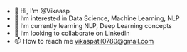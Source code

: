 - 👋 Hi, I’m @Vikaasp
- 👀 I’m interested in Data Science, Machine Learning, NLP
- 🌱 I’m currently learning NLP, Deep Learning concepts
- 💞️ I’m looking to collaborate on LinkedIn
- 📫 How to reach me vikaspatil0780@gmail.com

<!---
Vikaasp/Vikaasp is a ✨ special ✨ repository because its `README.md` (this file) appears on your GitHub profile.
You can click the Preview link to take a look at your changes.
--->
